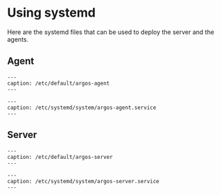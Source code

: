 # Using systemd

Here are the systemd files that can be used to deploy the server and the agents.

## Agent

```{literalinclude} ../../conf/default-argos-agent
---
caption: /etc/default/argos-agent
---
```

```{literalinclude} ../../conf/systemd-agent.service
---
caption: /etc/systemd/system/argos-agent.service
---
```

## Server

```{literalinclude} ../../conf/default-argos-server
---
caption: /etc/default/argos-server
---
```

```{literalinclude} ../../conf/systemd-server.service
---
caption: /etc/systemd/system/argos-server.service
---
```
